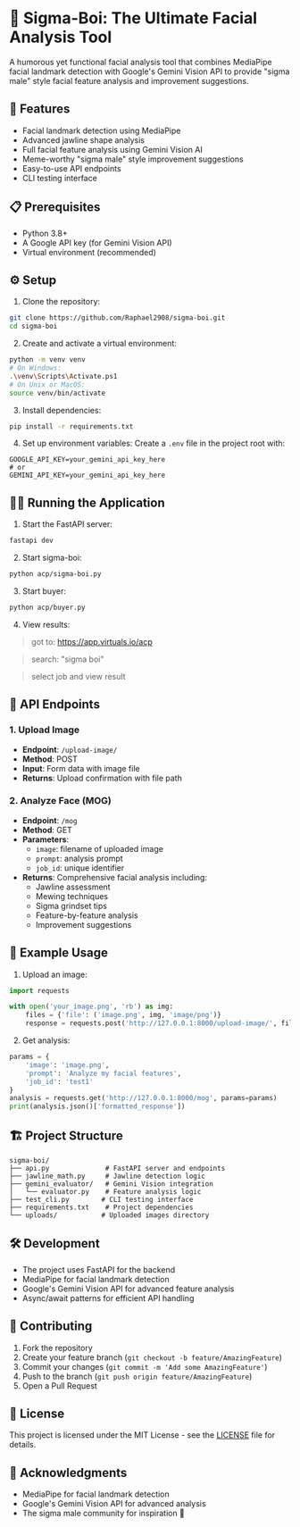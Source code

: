 # 🗿 Sigma-Boi: The Ultimate Facial Analysis Tool

A humorous yet functional facial analysis tool that combines MediaPipe facial landmark detection with Google's Gemini Vision API to provide "sigma male" style facial feature analysis and improvement suggestions.

## 🚀 Features

- Facial landmark detection using MediaPipe
- Advanced jawline shape analysis
- Full facial feature analysis using Gemini Vision AI
- Meme-worthy "sigma male" style improvement suggestions
- Easy-to-use API endpoints
- CLI testing interface

## 📋 Prerequisites

- Python 3.8+
- A Google API key (for Gemini Vision API)
- Virtual environment (recommended)

## ⚙️ Setup

1. Clone the repository:
```bash
git clone https://github.com/Raphael2908/sigma-boi.git
cd sigma-boi
```

2. Create and activate a virtual environment:
```bash
python -m venv venv
# On Windows:
.\venv\Scripts\Activate.ps1
# On Unix or MacOS:
source venv/bin/activate
```

3. Install dependencies:
```bash
pip install -r requirements.txt
```

4. Set up environment variables:
Create a `.env` file in the project root with:
```env
GOOGLE_API_KEY=your_gemini_api_key_here
# or
GEMINI_API_KEY=your_gemini_api_key_here
```

## 🏃‍♂️ Running the Application

1. Start the FastAPI server:
```bash
fastapi dev
```

2. Start sigma-boi: 
```bash
python acp/sigma-boi.py
```

3. Start buyer: 
```bash
python acp/buyer.py
```
4. View results: 

> got to: https://app.virtuals.io/acp

> search: "sigma boi"

> select job and view result


## 📝 API Endpoints

### 1. Upload Image
- **Endpoint**: `/upload-image/`
- **Method**: POST
- **Input**: Form data with image file
- **Returns**: Upload confirmation with file path

### 2. Analyze Face (MOG)
- **Endpoint**: `/mog`
- **Method**: GET
- **Parameters**:
  - `image`: filename of uploaded image
  - `prompt`: analysis prompt
  - `job_id`: unique identifier
- **Returns**: Comprehensive facial analysis including:
  - Jawline assessment
  - Mewing techniques
  - Sigma grindset tips
  - Feature-by-feature analysis
  - Improvement suggestions

## 🎯 Example Usage

1. Upload an image:
```python
import requests

with open('your_image.png', 'rb') as img:
    files = {'file': ('image.png', img, 'image/png')}
    response = requests.post('http://127.0.0.1:8000/upload-image/', files=files)
```

2. Get analysis:
```python
params = {
    'image': 'image.png',
    'prompt': 'Analyze my facial features',
    'job_id': 'test1'
}
analysis = requests.get('http://127.0.0.1:8000/mog', params=params)
print(analysis.json()['formatted_response'])
```

## 🏗️ Project Structure

```
sigma-boi/
├── api.py              # FastAPI server and endpoints
├── jawline_math.py     # Jawline detection logic
├── gemini_evaluator/   # Gemini Vision integration
│   └── evaluator.py    # Feature analysis logic
├── test_cli.py        # CLI testing interface
├── requirements.txt    # Project dependencies
└── uploads/           # Uploaded images directory
```

## 🛠️ Development

- The project uses FastAPI for the backend
- MediaPipe for facial landmark detection
- Google's Gemini Vision API for advanced feature analysis
- Async/await patterns for efficient API handling

## 🤝 Contributing

1. Fork the repository
2. Create your feature branch (`git checkout -b feature/AmazingFeature`)
3. Commit your changes (`git commit -m 'Add some AmazingFeature'`)
4. Push to the branch (`git push origin feature/AmazingFeature`)
5. Open a Pull Request

## 📄 License

This project is licensed under the MIT License - see the [LICENSE](LICENSE) file for details.

## 🙏 Acknowledgments

- MediaPipe for facial landmark detection
- Google's Gemini Vision API for advanced analysis
- The sigma male community for inspiration 🗿
